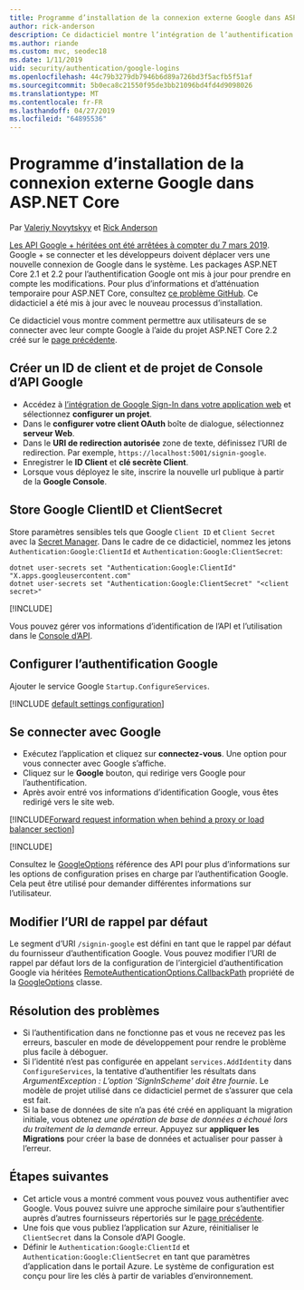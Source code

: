 ```yaml
---
title: Programme d’installation de la connexion externe Google dans ASP.NET Core
author: rick-anderson
description: Ce didacticiel montre l’intégration de l’authentification d’utilisateur de compte Google dans une application ASP.NET Core existante.
ms.author: riande
ms.custom: mvc, seodec18
ms.date: 1/11/2019
uid: security/authentication/google-logins
ms.openlocfilehash: 44c79b3279db7946b6d89a726bd3f5acfb5f51af
ms.sourcegitcommit: 5b0eca8c21550f95de3bb21096bd4fd4d9098026
ms.translationtype: MT
ms.contentlocale: fr-FR
ms.lasthandoff: 04/27/2019
ms.locfileid: "64895536"
---
```

# <a name="google-external-login-setup-in-aspnet-core"></a>Programme d’installation de la connexion externe Google dans ASP.NET Core

Par [Valeriy Novytskyy](https://github.com/01binary) et [Rick Anderson](https://twitter.com/RickAndMSFT)

[Les API Google + héritées ont été arrêtées à compter du 7 mars 2019](https://developers.google.com/+/api-shutdown). Google + se connecter et les développeurs doivent déplacer vers une nouvelle connexion de Google dans le système. Les packages ASP.NET Core 2.1 et 2.2 pour l’authentification Google ont mis à jour pour prendre en compte les modifications. Pour plus d’informations et d’atténuation temporaire pour ASP.NET Core, consultez [ce problème GitHub](https://github.com/aspnet/AspNetCore/issues/6486). Ce didacticiel a été mis à jour avec le nouveau processus d’installation.

Ce didacticiel vous montre comment permettre aux utilisateurs de se connecter avec leur compte Google à l’aide du projet ASP.NET Core 2.2 créé sur le [page précédente](xref:security/authentication/social/index).

## <a name="create-a-google-api-console-project-and-client-id"></a>Créer un ID de client et de projet de Console d’API Google

* Accédez à [l’intégration de Google Sign-In dans votre application web](https://developers.google.com/identity/sign-in/web/devconsole-project) et sélectionnez **configurer un projet**.
* Dans le **configurer votre client OAuth** boîte de dialogue, sélectionnez **serveur Web**.
* Dans le **URI de redirection autorisée** zone de texte, définissez l’URI de redirection. Par exemple, `https://localhost:5001/signin-google`.
* Enregistrer le **ID Client** et **clé secrète Client**.
* Lorsque vous déployez le site, inscrire la nouvelle url publique à partir de la **Google Console**.

## <a name="store-google-clientid-and-clientsecret"></a>Store Google ClientID et ClientSecret

Store paramètres sensibles tels que Google `Client ID` et `Client Secret` avec la [Secret Manager](xref:security/app-secrets). Dans le cadre de ce didacticiel, nommez les jetons `Authentication:Google:ClientId` et `Authentication:Google:ClientSecret`:

```console
dotnet user-secrets set "Authentication:Google:ClientId" "X.apps.googleusercontent.com"
dotnet user-secrets set "Authentication:Google:ClientSecret" "<client secret>"
```

[!INCLUDE[](~/includes/environmentVarableColon.md)]

Vous pouvez gérer vos informations d’identification de l’API et l’utilisation dans le [Console d’API](https://console.developers.google.com/apis/dashboard).

## <a name="configure-google-authentication"></a>Configurer l’authentification Google

Ajouter le service Google `Startup.ConfigureServices`.

[!INCLUDE [default settings configuration](includes/default-settings2-2.md)]

## <a name="sign-in-with-google"></a>Se connecter avec Google

* Exécutez l’application et cliquez sur **connectez-vous**. Une option pour vous connecter avec Google s’affiche.
* Cliquez sur le **Google** bouton, qui redirige vers Google pour l’authentification.
* Après avoir entré vos informations d’identification Google, vous êtes redirigé vers le site web.

[!INCLUDE[Forward request information when behind a proxy or load balancer section](includes/forwarded-headers-middleware.md)]

[!INCLUDE[](includes/chain-auth-providers.md)]

Consultez le [GoogleOptions](/dotnet/api/microsoft.aspnetcore.authentication.google.googleoptions) référence des API pour plus d’informations sur les options de configuration prises en charge par l’authentification Google. Cela peut être utilisé pour demander différentes informations sur l’utilisateur.

## <a name="change-the-default-callback-uri"></a>Modifier l’URI de rappel par défaut

Le segment d’URI `/signin-google` est défini en tant que le rappel par défaut du fournisseur d’authentification Google. Vous pouvez modifier l’URI de rappel par défaut lors de la configuration de l’intergiciel d’authentification Google via héritées [RemoteAuthenticationOptions.CallbackPath](/dotnet/api/microsoft.aspnetcore.authentication.remoteauthenticationoptions.callbackpath) propriété de la [GoogleOptions](/dotnet/api/microsoft.aspnetcore.authentication.google.googleoptions) classe.

## <a name="troubleshooting"></a>Résolution des problèmes

* Si l’authentification dans ne fonctionne pas et vous ne recevez pas les erreurs, basculer en mode de développement pour rendre le problème plus facile à déboguer.
* Si l’identité n’est pas configurée en appelant `services.AddIdentity` dans `ConfigureServices`, la tentative d’authentifier les résultats dans *ArgumentException : L’option 'SignInScheme' doit être fournie*. Le modèle de projet utilisé dans ce didacticiel permet de s’assurer que cela est fait.
* Si la base de données de site n’a pas été créé en appliquant la migration initiale, vous obtenez *une opération de base de données a échoué lors du traitement de la demande* erreur. Appuyez sur **appliquer les Migrations** pour créer la base de données et actualiser pour passer à l’erreur.

## <a name="next-steps"></a>Étapes suivantes

* Cet article vous a montré comment vous pouvez vous authentifier avec Google. Vous pouvez suivre une approche similaire pour s’authentifier auprès d’autres fournisseurs répertoriés sur le [page précédente](xref:security/authentication/social/index).
* Une fois que vous publiez l’application sur Azure, réinitialiser le `ClientSecret` dans la Console d’API Google.
* Définir le `Authentication:Google:ClientId` et `Authentication:Google:ClientSecret` en tant que paramètres d’application dans le portail Azure. Le système de configuration est conçu pour lire les clés à partir de variables d’environnement.

